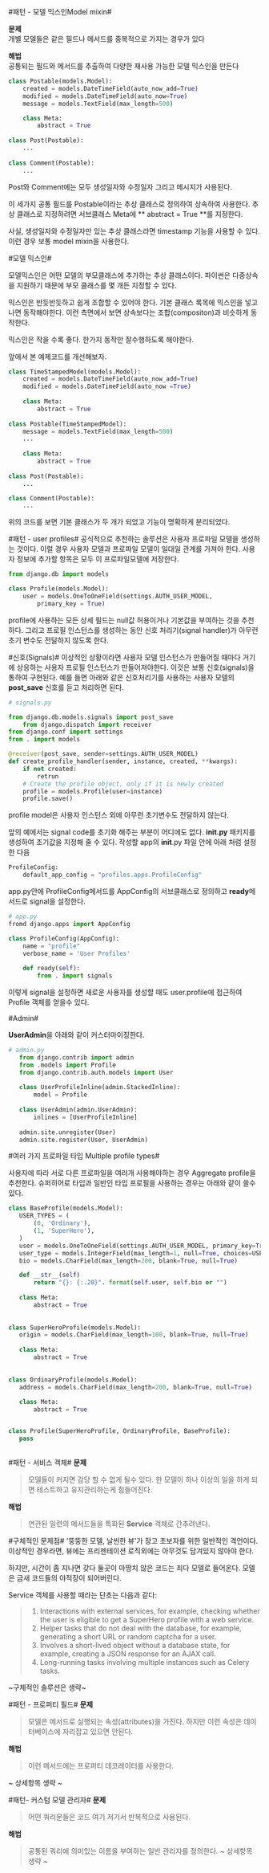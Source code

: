 #패턴 - 모델 믹스인Model mixin# 

**문제**  
개별 모델들은 같은 필드나 메서드를 중복적으로 가지는 경우가 있다

**해법**   
공통되는 필드와 메서드를 추출하여 다양한 재사용 가능한 모델 믹스인을 만든다   

```python
class Postable(models.Model):
	created = models.DateTimeField(auto_now_add=True)
	modified = models.DateTimeField(auto_now=True)
	message = models.TextField(max_length=500)

	class Meta:
		abstract = True
		
class Post(Postable):
	...
	
class Comment(Postable):
	...
```

Post와 Comment에는 모두 생성일자와 수정일자 그리고 메시지가 사용된다.

이 세가지 공통 필드를 Postable이라는 추상 클래스로 정의하여 상속하여 사용한다.
추상 클래스로 지정하려면 서브클래스 Meta에 ** abstract = True **를 지정한다.

사실, 생성일자와 수정일자만 있는 추상 클래스라면 timestamp 기능을 사용할 수 있다. 
이런 경우 보통 model mixin을 사용한다.

#모델 믹스인#

모델믹스인은 어떤 모델의 부모클래스에 추가하는 추상 클래스이다. 
파이썬은 다중상속을 지원하기 때문에 부모 클래스를 몇 개든 지정할 수 있다.

믹스인은 반듯반듯하고 쉽게 조합할 수 있어야 한다. 기본 클래스 록목에 믹스인을 넣고 나면 동작해야한다.
이런 측면에서 보면 상속보다는 조합(compositon)과 비슷하게 동작한다.

믹스인은 작을 수록 좋다. 한가지 동작만 잘수행하도록 해야한다.

앞에서 본 예제코드를 개선해보자.

```python
class TimeStampedModel(models.Model):
	created = models.DateTimeField(auto_now_add=True)
	modified = models.DateTimeField(auto_now =True)
	
	class Meta:
		abstract = True
		
class Postable(TimeStampedModel):
	message = models.TextField(max_length=500)
	...
	
	class Meta:
		abstract = True
		
class Post(Postable):
	...

class Comment(Postable):
	...
``` 
위의 코드를 보면 기본 클래스가 두 개가 되었고 기능이 명확하게 분리되었다.

#패턴 - user profiles#
공식적으로 추천하는 솔루션은 사용자 프로파일 모델을 생성하는 것이다. 
이럴 경우 사용자 모델과 프로파일 모델이 일대일 관계를 가져야 한다.
사용자 정보에 추가할 항목은 모두 이 프로파일모델에 저장한다.

```python
from django.db import models

class Profile(models.Model):
	user = models.OneToOneField(settings.AUTH_USER_MODEL, 
		primary_key = True)
```  

profile에 사용하는 모든 상세 필드는 null값 허용이거나 기본값을 부여하는 것을 추천하다.
그리고 프로필 인스턴스를 생성하는 동안 신호 처리기(signal handler)가 아무런 초기 변수도 전달하지 않도록 한다.

#신호(Signals)#
이상적인 상황이라면 사용자 모델 인스턴스가 만들어질 때마다 거기에 상응하는 사용자 프로필 인스턴스가 만들어져야한다.
이것은 보통 신호(signals)을 통하여 구현된다.
예를 들면 아래와 같은 신호처리기를 사용하는 사용자 모델의 **post_save** 신호를 듣고 처리하면 된다.

```python
# signals.py

from django.db.models.signals import post_save
	from django.dispatch import receiver
from django.conf import settings
from . import models

@receiver(post_save, sender=settings.AUTH_USER_MODEL)
def create_profile_handler(sender, instance, created, **kwargs):
	if not created:
		retrun
	# Create the profile object, only if it is newly created
	profile = models.Profile(user=instance)
	profile.save()
```

profile model은 사용자 인스턴스 외에 아무런 초기변수도 전달하지 않는다.

앞의 예에서는 signal code를 초기화 해주는 부분이 어디에도 없다.
**__init__.py** 패키지를 생성하여 초기값을 지정해 줄 수 있다.
작성할 app의 __init__.py 파일 안에 아래 처럼 설정한 다음
```python
ProfileConfig:
	default_app_config = "profiles.apps.ProfileConfig"   
```
 app.py안에 ProfileConfig메서드를 AppConfig의 서브클래스로 정의하고 **ready**메서드로 signal을 설정한다.
 
 ```python
 # app.py
 fromd django.apps import AppConfig
 
 class ProfileConfig(AppConfig):
	 name = "profile"
	 verbose_name = 'User Profiles'
	 
	 def ready(self):
		 from . import signals
 ``` 
 이렇게 signal을 설정하면 새로운 사용자를 생성할 때도 user.profile에 접근하여 Profile 객체를 얻을수 있다. 
 
 
 #Admin#  
 
 **UserAdmin**을 아래와 같이 커스터마이징한다.
 
 ```python
# admin.py
	from django.contrib import admin
	from .models import Profile
	from django.contrib.auth.models import User
	
	class UserProfileInline(admin.StackedInline):
		model = Profile
		
	class UserAdmin(admin.UserAdmin):
		inlines = [UserProfileInline]
		
	admin.site.unregister(User)
	admin.site.register(User, UserAdmin) 
 ```
 
 
 #여러 가지 프로파일 타입 Multiple profile types#
 
 사용자에 따라 서로 다른 프로파일을 여러개 사용해야하는 경우 Aggregate profile을 추천한다.
 슈퍼히어로 타입과 일반인 타입 프로필을 사용하는 경우는 아래와 같이 쓸수있다.
 
 ```python
class BaseProfile(models.Model):
	USER_TYPES = (
		(0, 'Ordinary'),
		(1, 'SuperHero'),
	)
	user = models.OneToOneField(settings.AUTH_USER_MODEL, primary_key=True)
	user_type = models.IntegerField(max_length=1, null=True, choices=USER_TYPES)
	bio = models.CharField(max_length=200, blank=True, null=True)

	def __str__(self)
		return "{}: {:.20}". format(self.user, self.bio or "")
		
	class Meta:
		abstract = True
		
		
class SuperHeroProfile(models.Model):
	origin = models.CharField(max_length=100, blank=True, null=True)
	
	class Meta:
		abstract = True
		
		
class OrdinaryProfile(models.Model):
	address = models.CharField(max_length=200, blank=True, null=True)
	
	class Meta:
		abstract = True


class Profile(SuperHeroProfile, OrdinaryProfile, BaseProfile):
	pass
	
 ``` 
 
#패턴 - 서비스 객체#
 **문제**
 
 >모델들이 커지면 감당 할 수 없게 될수 있다. 한 모델이 하나 이상의 일을 하게 되면 
 >테스트하고 유지관리하는게 힘들어진다.
 
 **해법**
 
 >연관된 일련의 메서드들을 특화된 **Service** 객체로 간추려낸다.

#구체적인 문제점#
'뚱뚱한 모델, 날씬한 뷰'가 장고 초보자를 위한 일반적인 격언이다. 
이상적인 경우라면, 뷰에는 프리젠테이션 로직외에는 아무것도 담겨있지 않아야 한다.
 
하지만, 시간이 좀 지나면 갖다 둘곳이 마땅치 않은 코드는 죄다 모델로 들어온다.
모델은 금새 코드들의 야적장이 되어버린다.

Service 객체를 사용할 때라는 단초는 다음과 같다:

> 1. Interactions with external services, for example, checking whether the
> user is eligible to get a SuperHero profile with a web service.
> 2. Helper tasks that do not deal with the database, for example, generating
> a short URL or random captcha for a user.
> 3. Involves a short-lived object without a database state, for example,
> creating a JSON response for an AJAX call.
> 4. Long-running tasks involving multiple instances such as Celery tasks.  
 
 ~구체적인 솔루션은 생략~
 
#패턴 - 프로퍼티 필드#
**문제** 

>모델은 메서드로 실행되는 속성(attributes)을 가진다. 하지만 이런 속성은 데이터베이스에 
>자리잡고 있으면 안된다.

**해법**

>이런 메서드에는 프로퍼티 데코레이터를 사용한다.
  
~ 상세항목 생략 ~

#패턴- 커스텀 모델 관리자#
**문제**

> 어떤 쿼리문들은 코드 여기 저기서 반복적으로 사용된다.

**해법**
> 공통된 쿼리에 의미있는 이름을 부여하는 일반 관리자를 정의한다.
~ 상세항목 생략 ~


 
 
 
 